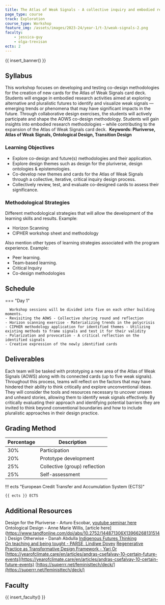```yaml
---
title: The Atlas of Weak Signals - A collective inquiry and embodied research of emerging signals
page_type: course
track: Exploration
course_type: Workshop
feature_img: /assets/images/2023-24/year-1/t-3/weak-signals-2.png
faculty:
    - jessica-guy
    - olga-trevisan
ects: 2
---
```


{{ insert_banner() }}

## Syllabus

This workshop focuses on developing and testing co-design methodologies for the creation of new cards for the Atlas of Weak Signals card deck. Students will engage in embodied research activities aimed at exploring alternative and pluralistic futures to identify and visualize weak signals — emerging trends or phenomena that may have significant impacts in the future. Through collaborative design exercises, the students will actively participate and shape the AOWS co-design methodology. Students will gain insights into embodied research methodologies –  while contributing to the expansion of the Atlas of Weak Signals card deck.
​​
**Keywords: Pluriverse, Atlas of Weak Signals, Ontological Design, Transition Design**

### Learning Objectives

- Explore co-design and future(s) methodologies and their application.
- Explore design themes such as design for the pluriverse, design ontologies & epistemologies. 
- Co-develop new themes and cards for the Atlas of Weak Signals through a collective, iterative, critical inquiry design process.
- Collectively review, test, and evaluate co-designed cards to assess their significance.

### Methodological Strategies

Different methodological strategies that will allow the development of the learning skills and results.
Example:
- Horizon Scanning 
- CIPHER workshop sheet and methodology
 
Also mention other types of learning strategies associated with the program experience.
Example:
- Peer learning.
- Team-based learning.
- Critical Inquiry 
- Co-design methodologies

## Schedule

=== "Day 1"

      Workshop sessions will be divided into five on each other building moments.
    - Revisiting the AOWS - Collective sharing round and reflection 
    - Horizon scanning exercise - Materializing trends in the polycrisis 
    - CIPHER methodology application for identified themes - Utilizing existing methods to frame signals and test it for their validity 
    - Polarization and provocation - A critical reflection on the identified signals 
    - Creative expression of the newly identified cards 

## Deliverables

Each team will be tasked with prototyping a new area of the Atlas of Weak Signals (AOWS) along with its connected cards (up to five weak signals). Throughout this process, teams will reflect on the factors that may have hindered their ability to think critically and explore unconventional ideas. They will consider the tools and resources necessary to uncover unseen and unheard stories, allowing them to identify weak signals effectively. By critically evaluating their approach and identifying potential barriers they are invited to think beyond conventional boundaries and how to include pluralistic approaches in their design practice. 

## Grading Method

| Percentage  | Description                         |
| ----------- | ------------------------------------|
| 30%         | Participation                       |
| 20%         | Prototype development    |
| 25%         | Collective (group) reflection                       |
| 25%         | Self-assessment                          |

!!! ects "European Credit Transfer and Accumulation System (ECTS)"

    {{ ects }} ECTS

## Additional Resources
Design for the Pluriverse - Arturo Escobar, [youtube seminar here](https://www.youtube.com/watch?v=8Ouy7aN6XPs&t=1327s)
Ontological Design - Anne Marie Willis, [article here] (https://www.tandfonline.com/doi/abs/10.2752/144871306X13966268131514)
Design Otherwise - Danah Abdulla
[Indigenous Futures Thinking](https://swed.bio/news/indigenous-futures-thinking-changing-the-narrative-and-re-building-based-on-re-rooting-a-process-of-joint-exploration-with-communities/)   
[On teaching and being tought - PARSE, Lindiwe Dovey](https://parsejournal.com/article/on-teaching-and-being-taught/)
[Regenerative Practice as Transformative Design Framework - Yari Or](https://dl.designresearchsociety.org/pluriversaldesign/pivot2021/researchpapers/23/)
[https://yearofclimate.care/en/articles/andras-csefalvay-10-certain-future-events](https://yearofclimate.care/en/articles/andras-csefalvay-10-certain-future-events)
[https://superrr.net/feministtech/deck/](https://superrr.net/feministtech/deck/)


## Faculty

{{ insert_faculty() }}
